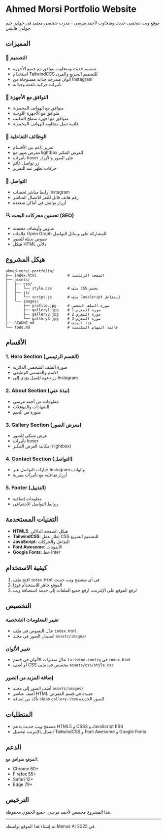 # Ahmed Morsi Portfolio Website

موقع ويب شخصي حديث ومتجاوب لأحمد مرسي - مدرب شخصي معتمد في جولدز جيم جولدن هايتس.

## المميزات

### 🎨 التصميم
- تصميم حديث ومتجاوب يتوافق مع جميع الأجهزة
- استخدام TailwindCSS للتصميم السريع والمرن
- ألوان متدرجة جذابة مستوحاة من Instagram
- تأثيرات حركية ناعمة وجذابة

### 📱 التوافق مع الأجهزة
- متوافق مع الهواتف المحمولة
- متوافق مع الأجهزة اللوحية
- متوافق مع أجهزة سطح المكتب
- قائمة تنقل متجاوبة للهواتف المحمولة

### 🚀 الوظائف التفاعلية
- تمرير ناعم بين الأقسام
- معرض صور مع lightbox للعرض المكبر
- تأثيرات hover على الصور والأزرار
- زر تواصل عائم
- حركات تظهر عند التمرير

### 📧 التواصل
- رابط مباشر لحساب Instagram
- رقم هاتف قابل للنقر للاتصال المباشر
- أزرار تواصل في أماكن متعددة

### 🔍 تحسين محركات البحث (SEO)
- عناوين وأوصاف محسنة
- علامات Open Graph للمشاركة على وسائل التواصل
- نصوص بديلة للصور
- هيكل HTML دلالي

## هيكل المشروع

```
ahmed-morsi-portfolio/
├── index.html              # الصفحة الرئيسية
├── assets/
│   ├── css/
│   │   └── style.css       # ملف CSS مخصص
│   ├── js/
│   │   └── script.js       # ملف JavaScript للتفاعل
│   └── images/
│       ├── profile.jpg     # صورة الملف الشخصي
│       ├── gallery1.jpg    # صورة المعرض 1
│       ├── gallery2.jpg    # صورة المعرض 2
│       └── gallery3.jpg    # صورة المعرض 3
├── README.md               # هذا الملف
└── todo.md                 # قائمة المهام المكتملة
```

## الأقسام

### 1. Hero Section (القسم الرئيسي)
- صورة الملف الشخصي الدائرية
- الاسم والمسمى الوظيفي
- زر دعوة للعمل يؤدي إلى Instagram

### 2. About Section (نبذة عني)
- معلومات عن أحمد مرسي
- الشهادات والمؤهلات
- صورة من الجيم

### 3. Gallery Section (معرض الصور)
- عرض شبكي للصور
- تأثيرات hover
- إمكانية العرض المكبر (lightbox)

### 4. Contact Section (التواصل)
- خيارات التواصل عبر Instagram والهاتف
- أزرار تفاعلية مع تأثيرات بصرية

### 5. Footer (التذييل)
- معلومات إضافية
- روابط التواصل الاجتماعي

## التقنيات المستخدمة

- **HTML5**: هيكل الصفحة الدلالي
- **TailwindCSS**: إطار عمل CSS للتصميم السريع
- **JavaScript**: التفاعل والحركات
- **Font Awesome**: الأيقونات
- **Google Fonts**: خط Inter

## كيفية الاستخدام

1. افتح ملف `index.html` في أي متصفح ويب حديث
2. الموقع جاهز للاستخدام فورًا
3. لرفع الموقع على الإنترنت، ارفع جميع الملفات إلى خدمة استضافة ويب

## التخصيص

### تغيير المعلومات الشخصية
- عدّل النصوص في ملف `index.html`
- استبدل الصور في مجلد `assets/images/`

### تغيير الألوان
- عدّل متغيرات الألوان في قسم `tailwind.config` في `index.html`
- أو أضف CSS مخصص في ملف `assets/css/style.css`

### إضافة المزيد من الصور
- أضف الصور إلى مجلد `assets/images/`
- أضف عناصر HTML جديدة في قسم المعرض
- تأكد من إضافة class `gallery-item` للصور الجديدة

## المتطلبات

- متصفح ويب حديث يدعم HTML5 و CSS3 و JavaScript ES6
- اتصال بالإنترنت لتحميل TailwindCSS و Font Awesome و Google Fonts

## الدعم

الموقع متوافق مع:
- Chrome 60+
- Firefox 55+
- Safari 12+
- Edge 79+

## الترخيص

هذا المشروع مخصص لأحمد مرسي. جميع الحقوق محفوظة.

---

تم إنشاء هذا الموقع بواسطة Manus AI في 2025.

